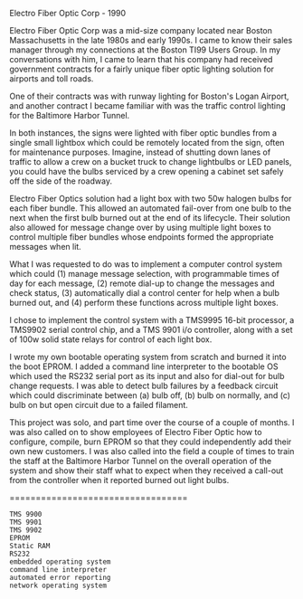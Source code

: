 Electro Fiber Optic Corp - 1990

Electro Fiber Optic Corp was a mid-size company located near Boston Massachusetts in the late 1980s and early 1990s.   I came to know their sales manager through my connections at the Boston TI99 Users Group.  In my conversations with him, I came to learn that his company had received government contracts for a fairly unique fiber optic lighting solution for airports and toll roads.

One of their contracts was with runway lighting for Boston's Logan Airport, and another contract I became familiar with was the traffic control lighting for the Baltimore Harbor Tunnel.

In both instances, the signs were lighted with fiber optic bundles from a single small lightbox which could be remotely located from the sign, often for maintenance purposes.   Imagine, instead of shutting down lanes of traffic to allow a crew on a bucket truck to change lightbulbs or LED panels, you could have the bulbs serviced by a crew opening a cabinet set safely off the side of the roadway.

Electro Fiber Optics solution had a light box with two 50w halogen bulbs for each fiber bundle.  This allowed an automated fail-over from one bulb to the next when the first bulb burned out at the end of its lifecycle.  Their solution also allowed for message change over by using multiple light boxes to control multiple fiber bundles whose endpoints formed the appropriate messages when lit.

What I was requested to do was to implement a computer control system which could (1) manage message selection, with programmable times of day for each message, (2) remote dial-up to change the messages and check status, (3) automatically dial a control center for help when a bulb burned out, and (4) perform these functions across multiple light boxes.

I chose to implement the control system with a TMS9995 16-bit processor, a TMS9902 serial control chip, and a TMS 9901 i/o controller, along with a set of 100w solid state relays for control of each light box.

I wrote my own bootable operating system from scratch and burned it into the boot EPROM.  I added a command line interpreter to the bootable OS which used the RS232 serial port as its input and also for dial-out for bulb change requests.  I was able to detect bulb failures by a feedback circuit which could discriminate between (a) bulb off, (b) bulb on normally, and (c) bulb on but open circuit due to a failed filament.

This project was solo, and part time over the course of a couple of months.  I was also called on to show employees of Electro Fiber Optic how to configure, compile, burn EPROM so that they could independently add their own new customers.   I was also called into the field a couple of times to train the staff at the Baltimore Harbor Tunnel on the overall operation of the system and show their staff what to expect when they received a call-out from the controller when it reported burned out light bulbs.

==================================
```
TMS 9900
TMS 9901
TMS 9902
EPROM
Static RAM
RS232
embedded operating system
command line interpreter
automated error reporting
network operating system
```
